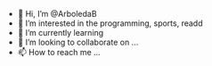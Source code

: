 - 👋 Hi, I’m @ArboledaB
- 👀 I’m interested in the programming, sports, readd
- 🌱 I’m currently learning
- 💞️ I’m looking to collaborate on ...
- 📫 How to reach me ...

<!---
ArboledaB/ArboledaB is a ✨ special ✨ repository because its `README.md` (this file) appears on your GitHub profile.
You can click the Preview link to take a look at your changes.
--->
